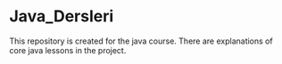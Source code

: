 # Java_Dersleri

This repository is created for the java course. There are explanations of core java lessons in the project.

